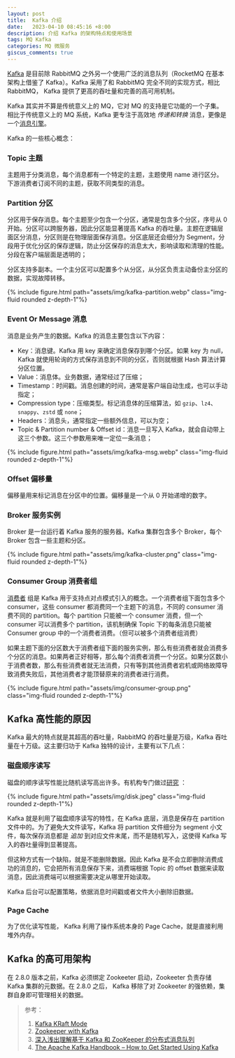 ```yaml
---
layout: post
title:  Kafka 介绍
date:   2023-04-10 08:45:16 +8:00
description: 介绍 Kafka 的架构特点和使用场景
tags: MQ Kafka
categories: MQ 微服务
giscus_comments: true
---
```


[Kafka](https://kafka.apache.org/) 是目前除 RabbitMQ 之外另一个使用广泛的消息队列（RocketMQ 在基本架构上借鉴了 Kafka）。Kafka 采用了和 RabbitMQ 完全不同的实现方式，相比 RabbitMQ， Kafka 提供了更高的吞吐量和完善的高可用机制。

Kafka 其实并不算是传统意义上的 MQ，它对 MQ 的支持是它功能的一个子集。相比于传统意义上的 MQ 系统，Kafka 更专注于高效地 *传递和转换* 消息，更像是一个[消息引擎](https://learn.lianglianglee.com/%E4%B8%93%E6%A0%8F/Kafka%E6%A0%B8%E5%BF%83%E6%8A%80%E6%9C%AF%E4%B8%8E%E5%AE%9E%E6%88%98/01%20%20%E6%B6%88%E6%81%AF%E5%BC%95%E6%93%8E%E7%B3%BB%E7%BB%9FABC.md)。

Kafka 的一些核心概念：

### Topic 主题

主题用于分类消息，每个消息都有一个特定的主题，主题使用 name 进行区分。下游消费者订阅不同的主题，获取不同类型的消息。

### Partition 分区

分区用于保存消息。每个主题至少包含一个分区，通常是包含多个分区，序号从 0 开始。分区可以跨服务器，因此分区能显著提高 Kafka 的吞吐量。主题在逻辑层面区分消息，分区则是在物理层面保存消息。分区底层还会细分为 Segment，分段用于优化分区的保存逻辑，防止分区保存的消息太大，影响读取和清理的性能。分段在客户端层面是透明的；

分区支持多副本。一个主分区可以配置多个从分区，从分区负责主动备份主分区的数据，实现故障转移。

<div class="row mt-3">
    <div class="col-sm mt-3 mt-md-0">
        {% include figure.html path="assets/img/kafka-partition.webp" class="img-fluid rounded z-depth-1"%}
    </div>
</div>

### Event Or Message 消息

消息是业务产生的数据。Kafka 的消息主要包含以下内容：

- Key：消息键。Kafka 用 key 来确定消息保存到哪个分区。如果 key 为 null，Kafka 就使用轮询的方式保存消息到不同的分区，否则就根据 Hash 算法计算分区位置。
- Value：消息体。业务数据，通常经过了压缩；
- Timestamp：时间戳。消息创建的时间，通常是客户端自动生成，也可以手动指定；
- Compression type：压缩类型。标记消息体的压缩算法，如 `gzip`、`lz4`、`snappy`、`zstd` 或 `none`；
- Headers：消息头，通常指定一些额外信息，可以为空；
- Topic & Partition number & Offset id：消息一旦写入 Kafka，就会自动带上这三个参数。这三个参数用来唯一定位一条消息；

<div class="row mt-3">
    <div class="col-sm mt-3 mt-md-0">
        {% include figure.html path="assets/img/kafka-msg.webp" class="img-fluid rounded z-depth-1"%}
    </div>
</div>

### Offset 偏移量

偏移量用来标记消息在分区中的位置。偏移量是一个从 0 开始递增的数字。

### Broker 服务实例

Broker 是一台运行着 Kafka 服务的服务器。Kafka 集群包含多个 Broker，每个 Broker 包含一些主题和分区。

<div class="row mt-3">
    <div class="col-sm mt-3 mt-md-0">
        {% include figure.html path="assets/img/kafka-cluster.png" class="img-fluid rounded z-depth-1"%}
    </div>
</div>

### Consumer Group 消费者组

[消费者](https://www.conduktor.io/kafka/kafka-consumer-groups-and-consumer-offsets/) 组是 Kafka 用于支持点对点模式引入的概念。一个消费者组下面包含多个 consumer，这些 consumer 都消费同一个主题下的消息，不同的 consumer 消费不同的 partition。每个 partition 只能被一个 consumer 消费，但一个 consumer 可以消费多个 partition，该机制确保 Topic 下的每条消息只能被 Consumer group 中的一个消费者消费。（但可以被多个消费者组消费）

如果主题下面的分区数大于消费者组下面的服务实例，那么有些消费者就会消费多个分区的消息。如果两者正好相等，那么每个消费者消费一个分区。如果分区数小于消费者数，那么有些消费者就无法消费，只有等到其他消费者宕机或网络故障导致消费失败后，其他消费者才能顶替原来的消费者进行消费。

<div class="row mt-3">
    <div class="col-sm mt-3 mt-md-0">
        {% include figure.html path="assets/img/consumer-group.png" class="img-fluid rounded z-depth-1"%}
    </div>
</div>

## Kafka 高性能的原因

Kafka 最大的特点就是其超高的吞吐量，RabbitMQ 的吞吐量是万级，Kafka 吞吐量在十万级。这主要归功于 Kafka 独特的设计，主要有以下几点：

### 磁盘顺序读写

磁盘的顺序读写性能比随机读写高出许多。有机构专门做过[研究](https://queue.acm.org/detail.cfm?id=1563874) ：

<div class="row mt-3">
    <div class="col-sm mt-3 mt-md-0">
        {% include figure.html path="assets/img/disk.jpeg" class="img-fluid rounded z-depth-1"%}
    </div>
</div>

Kafka 就是利用了磁盘顺序读写的特性，在 Kafka 底层，消息是保存在 partition 文件中的。为了避免大文件读写，Kafka 将 partition 文件细分为 segment 小文件，每次保存消息都是 *追加* 到对应文件末尾，而不是随机写入，这使得 Kafka 写入的吞吐量得到显著提高。

但这种方式有一个缺陷，就是不能删除数据。因此 Kafka 是不会立即删除消费成功的消息的，它会把所有消息保存下来，消费端根据 Topic 的 offset 数据来读取消息，因此消费端可以根据需要决定从哪里开始读取。

Kafka 后台可以配置策略，依据消息时间戳或者文件大小删除旧数据。

### Page Cache

为了优化读写性能， Kafka 利用了操作系统本身的 Page Cache，就是直接利用堆外内存。

## Kafka 的高可用架构

在 2.8.0 版本之前，Kafka 必须绑定 Zookeeter 启动，Zookeeter 负责存储 Kafka 集群的元数据。在 2.8.0 之后， Kafka 移除了对 Zookeeter 的强依赖，集群自身即可管理相关的数据。

> 参考：
> 1. [Kafka KRaft Mode](https://www.conduktor.io/kafka/kafka-kraft-mode/)
> 2. [Zookeeper with Kafka](https://www.conduktor.io/kafka/zookeeper-with-kafka/)
> 3. [深入浅出理解基于 Kafka 和 ZooKeeper 的分布式消息队列](https://gitbook.cn/books/5ae1e77197c22f130e67ec4e/index.html)
> 4. [The Apache Kafka Handbook – How to Get Started Using Kafka](https://www.freecodecamp.org/news/apache-kafka-handbook/#consumer-groups-in-kafka)



